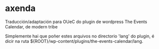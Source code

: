 # axenda
Traducción/adaptación para OUeC do plugin de wordpress The Events Calendar, de modern tribe

Simplemente hai que poñer estes arquivos no directorio 'lang' do plugin, é dicir na ruta ${ROOT}/wp-content/plugins/the-events-calendar/lang.
